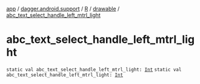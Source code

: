 [app](../../../index.md) / [dagger.android.support](../../index.md) / [R](../index.md) / [drawable](index.md) / [abc_text_select_handle_left_mtrl_light](./abc_text_select_handle_left_mtrl_light.md)

# abc_text_select_handle_left_mtrl_light

`static val abc_text_select_handle_left_mtrl_light: `[`Int`](https://kotlinlang.org/api/latest/jvm/stdlib/kotlin/-int/index.html)
`static val abc_text_select_handle_left_mtrl_light: `[`Int`](https://kotlinlang.org/api/latest/jvm/stdlib/kotlin/-int/index.html)